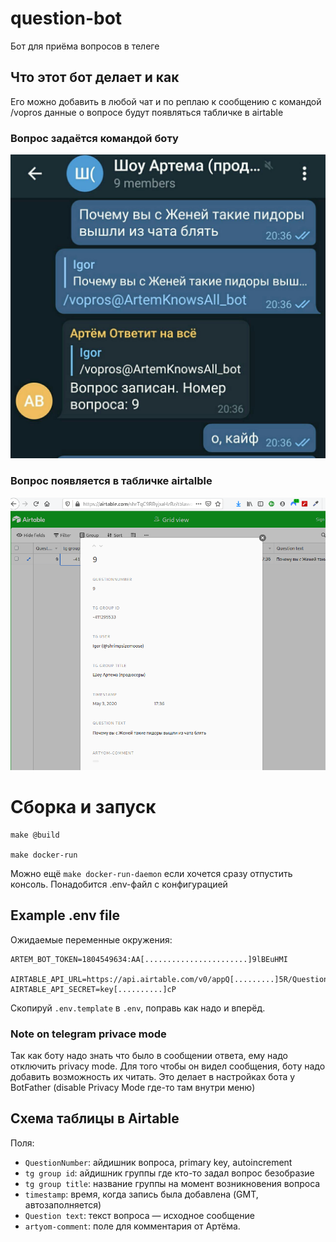 # question-bot

Бот для приёма вопросов в телеге

## Что этот бот делает и как

Его можно добавить в любой чат и по реплаю к сообщению с командой /vopros данные о вопросе будут появляться табличке в airtable

### Вопрос задаётся командой боту

![](img/artyom-vopros.jpg)

### Вопрос появляется в табличке airtalble

![](img/artyom-airtable-grid-view.png)

# Сборка и запуск

```
make @build

make docker-run
```

Можно ещё `make docker-run-daemon` если хочется сразу отпустить консоль. Понадобится .env-файл с конфигурацией

## Example .env file

Ожидаемые переменные окружения:
```
ARTEM_BOT_TOKEN=1804549634:AA[.......................]9lBEuHMI

AIRTABLE_API_URL=https://api.airtable.com/v0/appQ[.........]5R/QuestionsInputs
AIRTABLE_API_SECRET=key[..........]cP
```

Скопируй `.env.template` в `.env`, поправь как надо и вперёд.

### Note on telegram privace mode

Так как боту надо знать что было в сообщении ответа, ему надо отключить privacy mode. Для того чтобы он видел сообщения, боту надо добавить возможность их читать. Это делает в настройках бота у BotFather (disable Privacy Mode где-то там внутри меню)

## Схема таблицы в Airtable

Поля:

* `QuestionNumber`: айдишник вопроса, primary key, autoincrement
* `tg group id`: айдишник группы где кто-то задал вопрос безобразие
* `tg group title`: название группы на момент возникновения вопроса
* `timestamp`: время, когда запись была добавлена (GMT, автозаполняется)
* `Question text`: текст вопроса &mdash; исходное сообщение
* `artyom-comment`: поле для комментария от Артёма.
